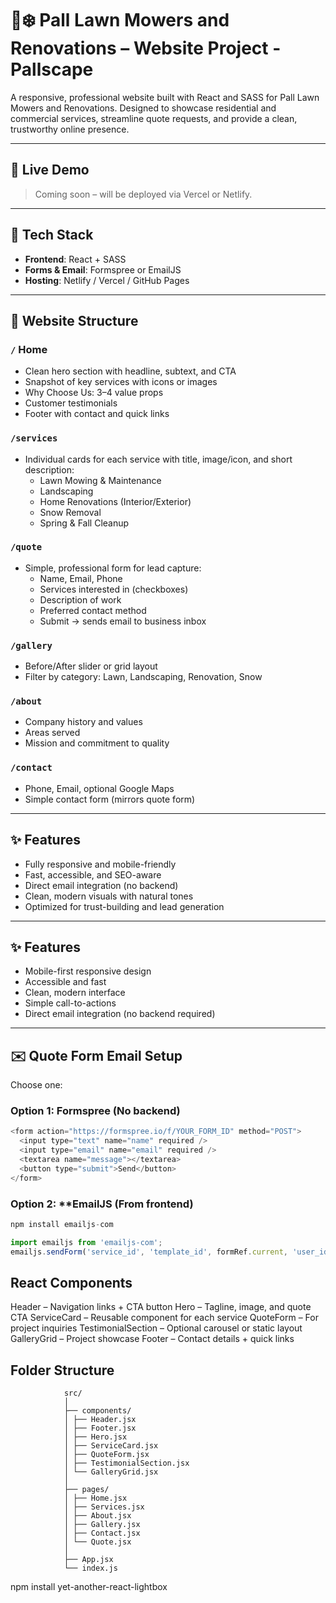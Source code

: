 # 🌱❄️ Pall Lawn Mowers and Renovations – Website Project - Pallscape

A responsive, professional website built with React and SASS for Pall Lawn Mowers and Renovations. Designed to showcase residential and commercial services, streamline quote requests, and provide a clean, trustworthy online presence.

---

## 🚀 Live Demo

> Coming soon – will be deployed via Vercel or Netlify.

---

## 🧰 Tech Stack

- **Frontend**: React + SASS
- **Forms & Email**: Formspree or EmailJS
- **Hosting**: Netlify / Vercel / GitHub Pages

---

## 📄 Website Structure

### `/` Home

- Clean hero section with headline, subtext, and CTA
- Snapshot of key services with icons or images
- Why Choose Us: 3–4 value props
- Customer testimonials
- Footer with contact and quick links

### `/services`

- Individual cards for each service with title, image/icon, and short description:
  - Lawn Mowing & Maintenance
  - Landscaping
  - Home Renovations (Interior/Exterior)
  - Snow Removal
  - Spring & Fall Cleanup

### `/quote`

- Simple, professional form for lead capture:
  - Name, Email, Phone
  - Services interested in (checkboxes)
  - Description of work
  - Preferred contact method
  - Submit → sends email to business inbox

### `/gallery`

- Before/After slider or grid layout
- Filter by category: Lawn, Landscaping, Renovation, Snow

### `/about`

- Company history and values
- Areas served
- Mission and commitment to quality

### `/contact`

- Phone, Email, optional Google Maps
- Simple contact form (mirrors quote form)

---

## ✨ Features

- Fully responsive and mobile-friendly
- Fast, accessible, and SEO-aware
- Direct email integration (no backend)
- Clean, modern visuals with natural tones
- Optimized for trust-building and lead generation

---

## ✨ Features

- Mobile-first responsive design
- Accessible and fast
- Clean, modern interface
- Simple call-to-actions
- Direct email integration (no backend required)

---

## ✉️ Quote Form Email Setup

Choose one:

### Option 1: **Formspree** (No backend)

```js
<form action="https://formspree.io/f/YOUR_FORM_ID" method="POST">
  <input type="text" name="name" required />
  <input type="email" name="email" required />
  <textarea name="message"></textarea>
  <button type="submit">Send</button>
</form>
```

### Option 2: \*\*EmailJS (From frontend)

```js
npm install emailjs-com

import emailjs from 'emailjs-com';
emailjs.sendForm('service_id', 'template_id', formRef.current, 'user_id');
```

## React Components

Header – Navigation links + CTA button
Hero – Tagline, image, and quote CTA
ServiceCard – Reusable component for each service
QuoteForm – For project inquiries
TestimonialSection – Optional carousel or static layout
GalleryGrid – Project showcase
Footer – Contact details + quick links

## Folder Structure

```
            src/
            │
            ├── components/
            │ ├── Header.jsx
            │ ├── Footer.jsx
            │ ├── Hero.jsx
            │ ├── ServiceCard.jsx
            │ ├── QuoteForm.jsx
            │ ├── TestimonialSection.jsx
            │ └── GalleryGrid.jsx
            │
            ├── pages/
            │ ├── Home.jsx
            │ ├── Services.jsx
            │ ├── About.jsx
            │ ├── Gallery.jsx
            │ ├── Contact.jsx
            │ └── Quote.jsx
            │
            ├── App.jsx
            └── index.js
```

npm install yet-another-react-lightbox
